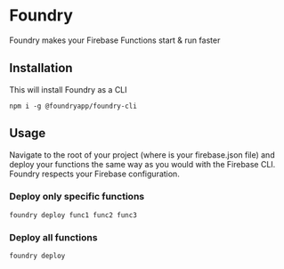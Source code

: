 # Foundry

Foundry makes your Firebase Functions start & run faster

## Installation
This will install Foundry as a CLI

`npm i -g @foundryapp/foundry-cli`

## Usage

Navigate to the root of your project (where is your firebase.json file) and deploy your functions the same way as you would with the Firebase CLI. Foundry respects your Firebase configuration.

### Deploy only specific functions
`foundry deploy func1 func2 func3`

### Deploy all functions
`foundry deploy`